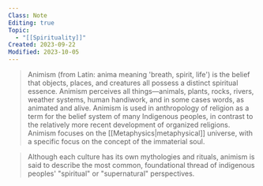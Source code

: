 ```yaml
---
Class: Note
Editing: true
Topic:
  - "[[Spirituality]]"
Created: 2023-09-22
Modified: 2023-10-05
---
```


> Animism (from Latin: anima meaning 'breath, spirit, life') is the belief that objects, places, and creatures all possess a distinct spiritual essence. Animism perceives all things—animals, plants, rocks, rivers, weather systems, human handiwork, and in some cases words, as animated and alive. Animism is used in anthropology of religion as a term for the belief system of many Indigenous peoples, in contrast to the relatively more recent development of organized religions. Animism focuses on the [[Metaphysics|metaphysical]] universe, with a specific focus on the concept of the immaterial soul.

> Although each culture has its own mythologies and rituals, animism is said to describe the most common, foundational thread of indigenous peoples' "spiritual" or "supernatural" perspectives.
